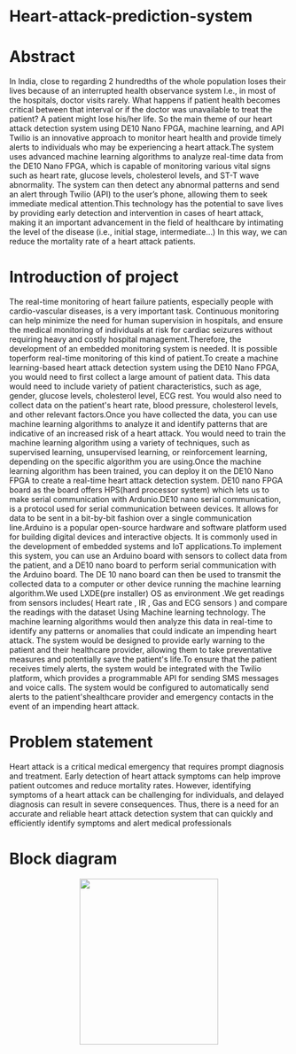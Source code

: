 # Heart-attack-prediction-system

# Abstract
In India, close to regarding 2 hundredths of the whole population loses their lives because of an interrupted health observance system I.e., in most of the hospitals, doctor visits rarely. What happens if patient health becomes critical between that interval or if the doctor was unavailable to treat the patient? A patient might lose his/her life. So the main theme of our heart attack detection system using DE10 Nano FPGA, machine learning, and API Twilio is an innovative approach to monitor heart health and provide timely alerts to individuals who may be experiencing a heart attack.The system uses advanced machine learning algorithms to analyze real-time data from the DE10 Nano FPGA, which is capable of monitoring various vital signs such as heart rate, glucose levels, cholesterol levels, and ST-T wave abnormality. The system can then detect any abnormal patterns and send an alert through Twilio (API) to the user’s phone, allowing them to seek immediate medical attention.This technology has the potential to save lives by providing early detection and intervention in cases of heart attack, making it an important advancement in the field of healthcare by intimating the level of the disease (i.e., initial stage, intermediate...) In this way, we can reduce the mortality rate of a heart attack patients.
# Introduction of project
The real-time monitoring of heart failure patients, especially people with cardio-vascular diseases, is a very important task. Continuous monitoring can help minimize the need for human supervision in hospitals, and ensure the medical monitoring of individuals at risk for cardiac seizures without requiring heavy and costly hospital management.Therefore, the development of an embedded monitoring system is needed. It is possible toperform real-time monitoring of this kind of patient.To create a machine learning-based heart attack detection system using the DE10 Nano FPGA, you would need to first collect a large amount of patient data. This data would need to include variety of patient characteristics, such as age, gender, glucose levels, cholesterol level, ECG rest. You would also need to collect data on the patient's heart rate, blood pressure, cholesterol levels, and other relevant factors.Once you have collected the data, you can use machine learning algorithms to analyze it and identify patterns that are indicative of an increased risk of a heart attack. You would need to train the machine learning algorithm using a variety of techniques, such as supervised learning, unsupervised learning, or reinforcement learning, depending on the specific algorithm you are using.Once the machine learning algorithm has been trained, you can deploy it on the DE10 Nano FPGA to create a real-time heart attack detection system. DE10 nano FPGA board as the board offers HPS(hard processor system) which lets us to make serial communication with Ardunio.DE10 nano serial communication, is a protocol used for serial communication between devices. It allows for data to be sent in a bit-by-bit fashion over a single communication line.Arduino is a popular open-source hardware and software platform used for building digital devices and interactive objects. It is commonly used in the development of embedded systems and IoT applications.To implement this system, you can use an Arduino board with sensors to collect data from the patient, and a DE10 nano board to perform serial communication with the Arduino board. The DE 10 nano board can then be used to transmit the collected data to a computer or other device running the machine learning algorithm.We used LXDE(pre installer) OS as environment .We get readings from sensors includes( Heart rate , IR , Gas and ECG sensors ) and compare the readings with the dataset Using Machine learning technology. The machine learning algorithms would then analyze this data in real-time to identify any patterns or anomalies that could indicate an impending heart attack. The system would be designed to provide early warning to the patient and their healthcare provider, allowing them to take preventative measures and potentially save the patient's life.To ensure that the patient receives timely alerts, the system would be integrated with the Twilio platform, which provides a programmable API for sending SMS messages and voice calls. The system would be configured to automatically send alerts to the patient'shealthcare provider and emergency contacts in the event of an impending heart attack.
# Problem statement
Heart attack is a critical medical emergency that requires prompt diagnosis and treatment. Early detection of heart attack symptoms can help improve patient outcomes and reduce mortality rates. However, identifying symptoms of a heart attack can be challenging for individuals, and delayed diagnosis can result in severe consequences. Thus, there is a need for an accurate and reliable heart attack detection system that can quickly and efficiently identify symptoms and alert medical professionals
# Block diagram
<p align="center">
  <img src="Screenshot_20230711-101420~2" width=250 height=300/>
</p>
